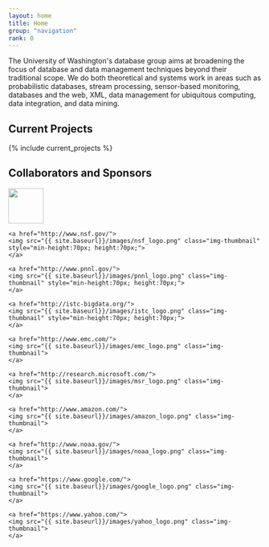 ```yaml
---
layout: home
title: Home
group: "navigation"
rank: 0
---
```


<p class="lead">
The University of Washington's database group aims at broadening the focus of database and data management techniques beyond their traditional scope.  We do both theoretical and systems work in areas such as probabilistic databases, stream processing, sensor-based monitoring, databases and the web, XML, data management for ubiquitous computing, data integration, and data mining.
</p>

## Current Projects

{% include current_projects %}


## Collaborators and Sponsors

<div height="50" class="flex-container images-container">
    <a href="http://escience.washington.edu">
    <img src="{{ site.baseurl}}/images/eScience_logo.png" class="img-thumbnail" style="min-height:70px; height:70px;">
    </a>

    <a href="http://www.nsf.gov/">
    <img src="{{ site.baseurl}}/images/nsf_logo.png" class="img-thumbnail" style="min-height:70px; height:70px;">
    </a>

    <a href="http://www.pnnl.gov/">
    <img src="{{ site.baseurl}}/images/pnnl_logo.png" class="img-thumbnail" style="min-height:70px; height:70px;">
    </a>

    <a href="http://istc-bigdata.org/">
    <img src="{{ site.baseurl}}/images/istc_logo.png" class="img-thumbnail" style="min-height:70px; height:70px;">
    </a>

    <a href="http://www.emc.com/">
    <img src="{{ site.baseurl}}/images/emc_logo.png" class="img-thumbnail">
    </a>

    <a href="http://research.microsoft.com/">
    <img src="{{ site.baseurl}}/images/msr_logo.png" class="img-thumbnail">
    </a>

    <a href="http://www.amazon.com/">
    <img src="{{ site.baseurl}}/images/amazon_logo.png" class="img-thumbnail">
    </a>

    <a href="http://www.noaa.gov/">
    <img src="{{ site.baseurl}}/images/noaa_logo.png" class="img-thumbnail">
    </a>

    <a href="https://www.google.com/">
    <img src="{{ site.baseurl}}/images/google_logo.png" class="img-thumbnail">
    </a>

    <a href="https://www.yahoo.com/">
    <img src="{{ site.baseurl}}/images/yahoo_logo.png" class="img-thumbnail">
    </a>
</div>
